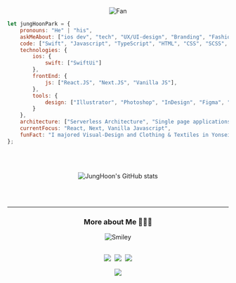 <div align="center">
<img src="https://github.com/fnky/fnky/raw/fnky/img/fan-1.gif" alt="Fan" align="center">
</div>
<!-- <pre>
    ___  ___  ___  ________   ________  ___  ___  ________  ________  ________      
   |\  \|\  \|\  \|\   ___  \|\   ____\|\  \|\  \|\   __  \|\   __  \|\   ___  \    
   \ \  \ \  \\\  \ \  \\ \  \ \  \___|\ \  \\\  \ \  \|\  \ \  \|\  \ \  \\ \  \   
 __ \ \  \ \  \\\  \ \  \\ \  \ \  \  __\ \   __  \ \  \\\  \ \  \\\  \ \  \\ \  \  
|\  \\_\  \ \  \\\  \ \  \\ \  \ \  \|\  \ \  \ \  \ \  \\\  \ \  \\\  \ \  \\ \  \ 
\ \________\ \_______\ \__\\ \__\ \_______\ \__\ \__\ \_______\ \_______\ \__\\ \__\
 \|________|\|_______|\|__| \|__|\|_______|\|__|\|__|\|_______|\|_______|\|__| \|__|
</pre>                                                    
<br /> -->

```javascript
let jungHoonPark = {
    pronouns: "He" | "his",
    askMeAbout: ["ios dev", "tech", "UX/UI-design", "Branding", "Fashion-marketing"],
    code: ["Swift", "Javascript", "TypeScript", "HTML", "CSS", "SCSS", "styled-components"],
    technologies: {
        ios: {
            swift: ["SwiftUi"]
        },
        frontEnd: {
            js: ["React.JS", "Next.JS", "Vanilla JS"],
        },
        tools: {
            design: ["Illustrator", "Photoshop", "InDesign", "Figma", "Zeplin"]
        }
    },
    architecture: ["Serverless Architecture", "Single page applications"],
    currentFocus: "React, Next, Vanilla Javascript",
    funFact: "I majored Visual-Design and Clothing & Textiles in Yonsei University"
};
```
<br />
<br />
<div align="center">

![JungHoon's GitHub stats](https://github-readme-stats.vercel.app/api/?username=Junghoon-P&show_icons=true&title_color=fff&icon_color=79ff97&text_color=9f9f9f&bg_color=151515)
    
<!-- [![Top Langs](https://github-readme-stats.vercel.app/api/top-langs/?username=Junghoon-P&layout=compact)](https://github.com/anuraghazra/github-readme-stats) -->

</div>
<br>
<br>

***

<h3 align="center"> More about Me 🧑🏻‍💻 </h3>
<div align="center">
<img src="https://github.com/fnky/fnky/raw/fnky/img/smile.gif" alt="Smiley" align="center">
</div>
<br/>
<p align="center">
  <a href="https://dpark-log.tistory.com"><img src="https://img.shields.io/badge/Tech%20Blog-11B48A?style=flat-square&logo=Vimeo&logoColor=white&link=https://dpark-log.tistory.com"/></a>&nbsp
  <a href="mailto:qkr0454@gmail.com"><img src="https://img.shields.io/badge/Gmail-d14836?style=flat-square&logo=Gmail&logoColor=white&link=viliketh1s98@naver.com"/></a>&nbsp
  <a href="https://vaulted-columnist-12e.notion.site/Jung-Hoon-Park-7974326bfb7c40cb8ac516486d327534"><img src="https://img.shields.io/badge/-%F0%9F%93%9D%20%20Resume-blue?style=flat-square&link=https://vaulted-columnist-12e.notion.site/Jung-Hoon-Park-7974326bfb7c40cb8ac516486d327534"/></a>
</p>
<p align="center">
  <a href="https://hits.seeyoufarm.com"><img src="https://hits.seeyoufarm.com/api/count/incr/badge.svg?url=https%3A%2F%2Fgithub.com%2FJunghoon-P&count_bg=%23ED6DA3&title_bg=%2386757E&icon=github.svg&icon_color=%23E1DEDE&title=hits&edge_flat=false"/></a>
</p>


